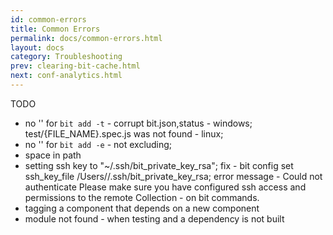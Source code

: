 ```yaml
---
id: common-errors
title: Common Errors
permalink: docs/common-errors.html
layout: docs
category: Troubleshooting
prev: clearing-bit-cache.html
next: conf-analytics.html
---
```


TODO

* no \'\' for `bit add -t` - corrupt bit.json,status - windows; test/{FILE_NAME}.spec.js was not found - linux; 
* no \'\' for `bit add -e` - not excluding;
* space in path
* setting ssh key to "~/.ssh/bit_private_key_rsa"; fix - bit config set ssh_key_file /Users/<username>/.ssh/bit_private_key_rsa; error message - Could not authenticate
Please make sure you have configured ssh access and permissions to the remote Collection - on bit commands.
* tagging a component that depends on a new component
* module not found - when testing and a dependency is not built

